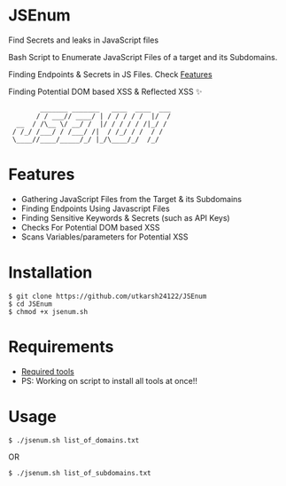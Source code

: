 # JSEnum
Find Secrets and leaks in JavaScript files

Bash Script to Enumerate JavaScript Files of a target and its Subdomains.

Finding Endpoints & Secrets in JS Files. Check [Features](https://github.com/utkarsh24122/JSEnum#features)

Finding Potential DOM based XSS & Reflected XSS ✨
```
        _______ _______   ____  ____  ___
       / / ___// ____/ | / / / / /  |/  /
  __  / /\__ \/ __/ /  |/ / / / / /|_/ / 
 / /_/ /___/ / /___/ /|  / /_/ / /  / /  
 \____//____/_____/_/ |_/\____/_/  /_/   
```

# Features
- Gathering JavaScript Files from the Target & its Subdomains
- Finding Endpoints Using Javascript Files
- Finding Sensitive Keywords & Secrets (such as API Keys)
- Checks For Potential DOM based XSS
- Scans Variables/parameters for Potential XSS

# Installation 
```
$ git clone https://github.com/utkarsh24122/JSEnum
$ cd JSEnum
$ chmod +x jsenum.sh
```
# Requirements
- [Required tools](https://github.com/utkarsh24122/JSEnum/blob/main/required_tools.md)
- PS: Working on script to install all tools at once!!

# Usage 
```
$ ./jsenum.sh list_of_domains.txt
```
OR
```
$ ./jsenum.sh list_of_subdomains.txt
```
